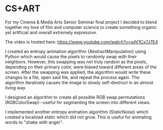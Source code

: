  # CS+ART
 
 For my Cinema & Media Arts Senior Seminar final project I decided to blend together my love of film and computer science to create something organic yet artificial and overall extremely expressive. 
 
 The video is hosted here: https://www.youtube.com/watch?v=sdV1Cx7J7E4
 
 I created an entropy animation algorithm (AbstractManipulation) using Python which would cause the pixels to randomly swap with their neighbors. However, this swapping was not truly random as the pixels, depending on their primary color, were biased toward different areas of the screen. After the swapping was applied, the algorithm would write these changes to a file, open said file, and repeat the process again.  The algorithm iteratively causes the image to slowly self-destruct in an almost living way. 
 
 I designed an algorithm to create all possible RGB swap permutations (RGBColorSwap)--useful for segmenting the screen into different views. 
 
 I implemented another entropy animation algorithm (StaticNoise) which created a localized static which did not grow. This is useful for animating words to "shake with anger".
